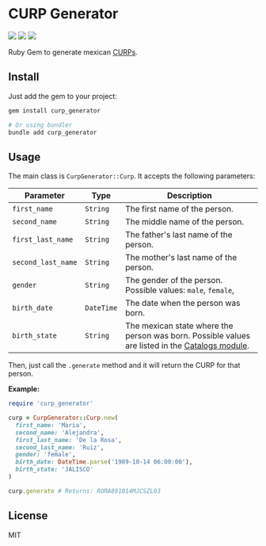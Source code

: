 # CURP Generator

![](https://img.shields.io/badge/build-passing-green)
![](https://img.shields.io/badge/ruby-%3E%3D%202.6.5-blue)
![](https://img.shields.io/github/license/yotepresto-com/curp-generator?color=blue)

Ruby Gem to generate mexican [CURPs](https://en.wikipedia.org/wiki/Unique_Population_Registry_Code).

## Install

Just add the gem to your project:

```sh
gem install curp_generator

# Or using bundler
bundle add curp_generator
```

## Usage

The main class is `CurpGenerator::Curp`. It accepts the following parameters:

| Parameter | Type | Description |
| --------- | ---- | ----------- |
|`first_name`|`String`|The first name of the person.|
|`second_name`|`String`|The middle name of the person.|
|`first_last_name`|`String`|The father's last name of the person.|
|`second_last_name`|`String`|The mother's last name of the person.|
|`gender`|`String`|The gender of the person. Possible values: `male`, `female`,|
|`birth_date`|`DateTime`|The date when the person was born.|
|`birth_state`|`String`|The mexican state where the person was born. Possible values are listed in the [Catalogs module](/lib/catalogs.rb).|

Then, just call the `.generate` method and it will return the CURP for that person.

**Example:**

```rb
require 'curp_generator'

curp = CurpGenerator::Curp.new(
  first_name: 'Maria',
  second_name: 'Alejandra',
  first_last_name: 'De la Rosa',
  second_last_name: 'Ruiz',
  gender: 'female',
  birth_date: DateTime.parse('1989-10-14 06:00:00'),
  birth_state: 'JALISCO'
)

curp.generate # Returns: RORA891014MJCSZL03
```

## License

MIT
